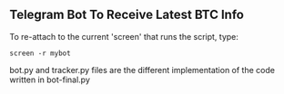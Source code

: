 ## Telegram Bot To Receive Latest BTC Info

To re-attach to the current 'screen' that runs the script, type:

```
screen -r mybot
```
bot.py and tracker.py files are the different implementation of the code written in bot-final.py
